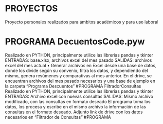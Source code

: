 # PROYECTOS
Proyecto personales realizados para ámbitos académicos y para uso laboral
# PROGRAMA DecuentosCode.pyw
  Realizado en PYTHON, principalmente utilice las librerias pandas y tkinter
  ENTRADAS: base.xlsx, archivos excel del mes pasado
  SALIDAS: archivos excel del mes actual
  •	Generar archivos en Excel desde una base de datos, donde los divide según su convenio, filtra los datos, y dependiendo del mismo, 
    genera resúmenes y comparativas al mes anterior. 
    En el drive, se encuentran archivos del mes pasado necesarios y una base de ejemplo en la carpeta “Programa Descuentos”
#PROGRAMA FiltradorConsultas
  Realizado en PYTHON, principalmente utilice las librerias pandas y tkinter
  ENTRADAS: Archivo excel con nuevas consultas
  SALIDAS: Mismo archivo modificado, con las consultas en formato deseado
    El programa toma los datos, los procesa y escribe en el mismo archivo la información de las consultas en el formato deseado. 
    Adjunto link de drive con los datos necesarios en “Filtrador de Consultas”
 #PROGRAMA
